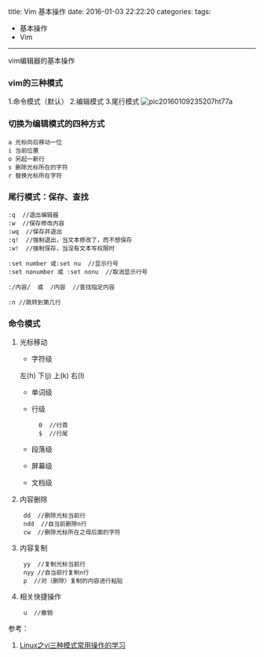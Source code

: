 title: Vim 基本操作
date: 2016-01-03 22:22:20
categories:
tags:
- 基本操作
- Vim
---

vim编辑器的基本操作
<!--more-->
### vim的三种模式
1.命令模式（默认）
2.编辑模式
3.尾行模式
![pic20160109235207ht77a](/media/pic20160109235207ht77a.png)



### 切换为编辑模式的四种方式
	
	a 光标向后移动一位
	i 当前位置
	o 另起一新行
	s 删除光标所在的字符
	r 替换光标所在字符

### 尾行模式：保存、查找
	
	:q  //退出编辑器
	:w  //保存修改内容
	:wq  //保存并退出
	:q!  //强制退出，当文本修改了，而不想保存
	:w!  //强制保存，当没有文本写权限时
	
	:set number 或:set nu  //显示行号
	:set nonumber 或 :set nonu  //取消显示行号
	
	:/内容/  或  /内容  //查找指定内容
	
	:n //跳转到第几行
	
### 命令模式

1. 光标移动

	- 字符级
	
	左(h)  下(j)  上(k)  右(l)
	
	- 单词级
	- 行级
		
			0  //行首
			$  //行尾
	
	- 段落级
	- 屏幕级
	- 文档级

2. 内容删除

		dd  //删除光标当前行
		ndd  //自当前删除n行
		cw  //删除光标所在之母后面的字符

3. 内容复制

		yy  //复制光标当前行
		nyy //自当前行复制n行
		p  //对（删除）复制的内容进行粘贴

4. 相关快捷操作

		u  //撤销

参考：

1. [Linux之vi三种模式常用操作的学习](http://www.cnblogs.com/dengmj/p/5031498.html)

